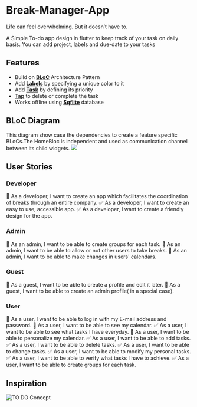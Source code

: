 # Break-Manager-App

Life can feel overwhelming. But it doesn’t have to.

A Simple To-do app design in flutter to keep track of your task on daily basis. You can add project, labels and due-date to your tasks

## Features

- Build on [**BLoC**](#bloc-diagram) Architecture Pattern
- Add [**Labels**](#labels) by specifying a unique color to it
- Add [**Task**](#task) by defining its priority
- [**Tap**](#tap-the-task) to delete or complete the task
- Works offline using [**Sqflite**](https://github.com/tekartik/sqflite "Flutter Database") database

## BLoC Diagram
This diagram show case the dependencies to create a feature specific BLoCs.The HomeBloc is independent and used as communication channel between its child widgets.
![](https://i.imgur.com/iCdcCUh.png)


## User Stories

### Developer
:black_square_button: As a developer, I want to create an app which facilitates the coordination of breaks through an entire
company.
:white_check_mark: As a developer, I want to create an easy to use, accessible app.
:white_check_mark: As a developer, I want to create a friendly design for the app.

### Admin
:black_square_button: As an admin, I want to be able to create groups for each task.
:black_square_button: As an admin, I want to be able to allow or not other users to take breaks.
:black_square_button: As an admin, I want to be able to make changes in users' calendars.

### Guest
:black_square_button: As a guest, I want to be able to create a profile and edit it later.
:black_square_button: As a guest, I want to be able to create an admin profile( in a special case).

### User
:black_square_button: As a user, I want to be able to log in with my E-mail address and password.
:black_square_button: As a user, I want to be able to see my calendar.
:white_check_mark: As a user, I want to be able to see what tasks I have everyday.
:black_square_button: As a user, I want to be able to personalize my calendar.
:white_check_mark: As a user, I want to be able to add tasks.
:white_check_mark: As a user, I want to be able to delete tasks.
:white_check_mark: As a user, I want to be able to change tasks.
:white_check_mark: As a user, I want to be able to modify my personal tasks.
:white_check_mark: As a user, I want to be able to verify what tasks I have to achieve.
:white_check_mark: As a user, I want to be able to create groups for each task.


## Inspiration
![TO DO Concept](https://dribbble.com/shots/3812962-iPhone-X-Todo-Concept)

